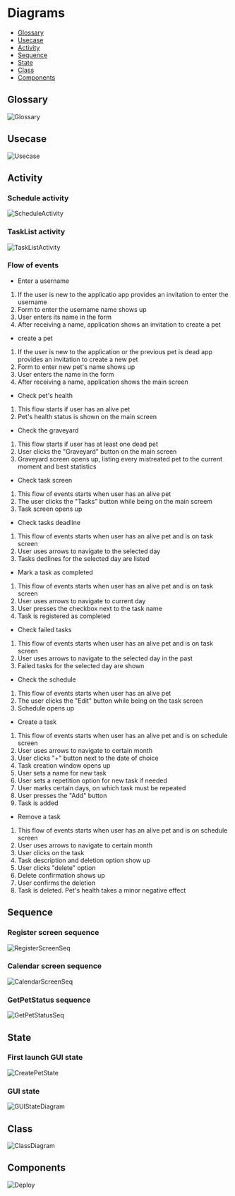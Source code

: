 # Diagrams
- [Glossary](#glossary)
- [Usecase](#usecase)
- [Activity](#activity)
- [Sequence](#sequence)
- [State](#state)
- [Class](#class)
- [Components](#components)

## Glossary
![Glossary](https://github.com/octolera/ToDoGotchi/blob/main/Diagrams/assets/Glossary.jpg)
## Usecase
![Usecase](https://github.com/octolera/ToDoGotchi/blob/main/Diagrams/assets/Usecase.png)
## Activity
### Schedule activity
![ScheduleActivity](https://github.com/octolera/ToDoGotchi/blob/main/Diagrams/assets/ScheduleActivity.png)
### TaskList activity
![TaskListActivity](https://github.com/octolera/ToDoGotchi/blob/main/Diagrams/assets/TaskListActivity.png)
### Flow of events
+ Enter a username
1. If the user is new to the applicatio app provides an invitation to enter the username
2. Form to enter the username name shows up
3. User enters its name in the form
4. After receiving a name, application shows an invitation to create a pet

+ create a pet
1. If the user is new to the application or the previous pet is dead app provides an invitation to create a new pet
2. Form to enter new pet's name shows up
3. User enters the name in the form
4. After receiving a name, application shows the main screen

+ Check pet's health
1. This flow starts if user has an alive pet
2. Pet's health status is shown on the main screen

+ Check the graveyard
1. This flow starts if user has at least one dead pet
2. User clicks the "Graveyard" button on the main screen
3. Graveyard screen opens up, listing every mistreated pet to the current moment and best statistics

+ Check task screen
1. This flow of events starts when user has an alive pet
2. The user clicks the "Tasks" button while being on the main screem
3. Task screen opens up

+ Check tasks deadline
1. This flow of events starts when user has an alive pet and is on task screen
2. User uses arrows to navigate to the selected day
3. Tasks dedlines for the selected day are listed
   
+ Mark a task as completed
1. This flow of events starts when user has an alive pet and is on task screen
2. User uses arrows to navigate to current day
3. User presses the checkbox next to the task name
4. Task is registered as completed
   
+ Check failed tasks
1. This flow of events starts when user has an alive pet and is on task screen
2. User uses arrows to navigate to the selected day in the past
3. Failed tasks for the selected day are shown

+ Check the schedule
1. This flow of events starts when user has an alive pet
2. The user clicks the "Edit" button while being on the task screen
3. Schedule opens up
   
+ Create a task
1. This flow of events starts when user has an alive pet and is on schedule screen
2. User uses arrows to navigate to certain month
3. User clicks "+" button next to the date of choice
4. Task creation window opens up
5. User sets a name for new task
6. User sets a repetition option for new task if needed
7. User marks certain days, on which task must be repeated
8. User presses the "Add" button
9. Task is added
    
+ Remove a task
1. This flow of events starts when user has an alive pet and is on schedule screen
2. User uses arrows to navigate to certain month
3. User clicks on the task
4. Task description and deletion option show up
5. User clicks "delete" option
6. Delete confirmation shows up
7. User confirms the deletion
8. Task is deleted. Pet's health takes a minor negative effect

## Sequence
### Register screen sequence
![RegisterScreenSeq](https://github.com/octolera/ToDoGotchi/blob/main/Diagrams/assets/RegisterScreenSeq.png)
### Calendar screen sequence
![CalendarScreenSeq](https://github.com/octolera/ToDoGotchi/blob/main/Diagrams/assets/CalendarScreenSeq.png)
### GetPetStatus sequence
![GetPetStatusSeq](https://github.com/octolera/ToDoGotchi/blob/main/Diagrams/assets/GetPetStatusSeq.png)
## State
### First launch GUI state
![CreatePetState](https://github.com/octolera/ToDoGotchi/blob/main/Diagrams/assets/CreatePetState.png)
### GUI state 
![GUIStateDiagram](https://github.com/octolera/ToDoGotchi/blob/main/Diagrams/assets/GUIStateDiagram.png)
## Class
![ClassDiagram](https://github.com/octolera/ToDoGotchi/blob/main/Diagrams/assets/Class.png)
## Components
![Deploy](https://github.com/octolera/ToDoGotchi/blob/main/Diagrams/assets/Deploy.png)
